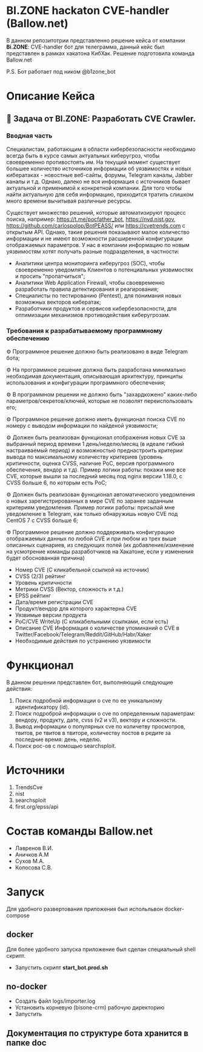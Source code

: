 # BI.ZONE hackaton CVE-handler (Ballow.net)

В данном репозитотрии представленно решение кейса от компании **Bi.ZONE**: CVE-handler бот для телеграмма, данный кейс был представлен в рамках хакатона КибХак. Решение подготовила команда Ballow.net

P.S. Бот работает под ником @b1zone_bot

# Описание Кейса

## 🐂  Задача от BI.ZONE: Разработать CVE Crawler.

### Вводная часть

Специалистам, работающим в области кибербезопасности необходимо всегда быть в курсе самых актуальных киберугроз, чтобы своевременно противостоять им. 
На текущий момент существует большее количество источников информации об уязвимостях и новых кибератаках - новостные веб-сайты, форумы, Telegram каналы, Jabber каналы и т.д. Однако, далеко не вся информация с источников бывает актуальной и применимой к конкретной компании. Для того чтобы найти актуальную для себя информацию, приходится тратить слишком много времени вычитывая различные ресурсы.

Существует множество решений, которые автоматизируют процесс поиска, например: https://t.me/pocfather_bot, https://nvd.nist.gov, https://github.com/carlospolop/BotPEASS/ или https://cvetrends.com с открытым API. Однако, такие решения показывают малое количество информации и не имеют возможности расширенной конфигурации отображаемых параметров. 
У нас в компании информацию по новым уязвимостям хотят получать разные подразделения, в частности:
- Аналитики центра мониторинга киберугроз (SOC), чтобы своевременно уведомлять Клиентов о потенциальных уязвимостях и просить "пропатчиться";
- Аналитики Web Application Firewall, чтобы своевременно разработать правила детектирования и реагирования;
- Специалисты по тестированию (Pentest), для понимания новых возможных векторов кибератак;
- Разработчики продуктов и сервисов кибербезопасности, для оптимизации механизмов противодействия киберугрозам.

### Требования к разрабатываемому программному обеспечению

⚙️  Программное решение должно быть реализовано в виде Telegram бота;

⚙️  На программное решение должна быть разработана минимально необходимая документация, описывающая архитектуру, принципы использования и конфигурации программного обеспечения;

⚙️  В программном решении не должно быть "захардкожено" каких-либо параметров/секретов/ключей, которые не позволят переиспользовать его;

⚙️  Программное решение должно иметь функционал поиска CVE по номеру с выводом информации по найденой уязвимости;

⚙️  Должен быть реализован функционал отображения новых CVE за выбранный период времени 1 день/неделю/месяц (в идеале гибкий настраиваемый период) и возможностью преднастроить критерии вывода по максимальному количеству критериев (уровень критичности, оценка CVSS, наличие PoC, версия программного обеспечения, вендор и т.д). Пример логики работы: покажи мне все CVE, которые вышли за последний месяц под nginx версии 1.18.0, с CVSS больше 6, по которым есть PoC;

⚙️  Должен быть реализован функционал автоматического уведомления о новых зарегистрированных в мире CVE  по заранее заданным критериям уведомления. Пример логики работы: присылай мне уведомление в Telegram, как только обнаружишь новую CVE  под CentOS 7 с CVSS больше 6;
 
⚙️  Программное решение должно поддерживать конфигурацию отображаемых данных по любой CVE и при любом из трех выше описанных сценариев, из следующих полей (их добавление/изменение на усмотрение команды разработчиков на Хакатоне, если у изменения будет обоснованная причина)
 - Номер CVE (С кликабельной ссылкой на источник)
 - CVSS (2/3) рейтинг
 - Уровень критичности
 - Метрики CVSS (Вектор, сложность и т.д.)
 - EPSS рейтинг 
 - Дата/время регистрации CVE 
 - Продукт/вендор для которого характерна CVE 
 - Уязвимые версии продукта
 - PoC/CVE WriteUp (С кликабельными ссылками, если есть)
 - Описание CVE
  Информация о количестве упоминаний о CVE в Twitter/Facebook/Telegram/Reddit/GitHub/Habr/Xaker
 - Необходимые действия по устранению уязвимости 

# Функционал

В данном решении представлен бот, выполняющий следующие действия:

1) Поиск подробной информации о cve по ее уникальному идентификатору (id).
2) Поиск подроброй информации о cve по определенным параметрам: вендору, продукту, дате, cvss (v2 и v3), вектору и сложности.
3) Вывод информации о популярных cve по количетву просмотров, твитов, ре твитов в твиторе, количеству постов в редите за последние время: день, неделю.
4) Поиск poс-ов с помощью searchsploit.

# Источники

1) TrendsCve
2) nist 
3) searchsploit
4) first.org/epss/api

# Состав команды Ballow.net

- Лавренов В.И.
- Аничков А.М
- Сухов М.А.
- Колосова С.В.

# Запуск
Для удобного развертования приложения был испольльвон docker-compose

## docker

Для более удобного запуска приложение был сделан специальный shell скрипт.

- Запустить скрипт **start_bot.prod.sh**

## no-docker

- Создать файл logs/importer.log
- Установить корневую (bisone-crm) рабочую директорию 
- Запустить

## Документация по структуре бота хранится в папке doc
